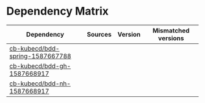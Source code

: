 # Dependency Matrix

Dependency | Sources | Version | Mismatched versions
---------- | ------- | ------- | -------------------
[cb-kubecd/bdd-spring-1587667788](https://github.com/cb-kubecd/bdd-spring-1587667788.git) |  | []() | 
[cb-kubecd/bdd-gh-1587668917](https://github.com/cb-kubecd/bdd-gh-1587668917.git) |  | []() | 
[cb-kubecd/bdd-nh-1587668917](https://github.com/cb-kubecd/bdd-nh-1587668917.git) |  | []() | 
